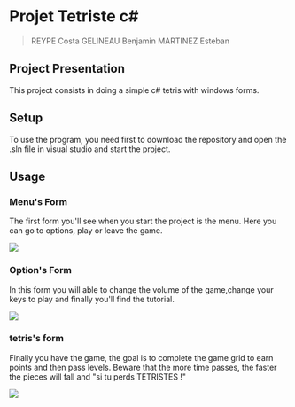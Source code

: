 # Projet Tetriste c#

> REYPE Costa
> GELINEAU Benjamin 
> MARTINEZ Esteban


## Project Presentation
This project consists in doing a simple c# tetris with windows forms.

## Setup
To use the program, you need first to download the repository and open the .sln file in visual studio and start the project.

## Usage

### Menu's Form

The first form you'll see when you start the project is the menu. Here you can go to options, play or leave the game.

![](https://i.imgur.com/JUdBg89.png)

### Option's Form

In this form you will able to change the volume of the game,change your keys to play and finally you'll find the tutorial.

![](https://i.imgur.com/pyPydM6.png)

### tetris's form

Finally you have the game, the goal is to complete the game grid to earn points and then pass levels. Beware that the more time passes, the faster the pieces will fall and "si tu perds TETRISTES !"

![](https://i.imgur.com/cME8v7B.png)









